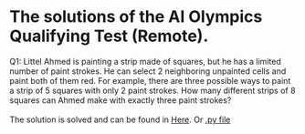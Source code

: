 # The solutions of the AI Olympics Qualifying Test (Remote).

Q1: Littel Ahmed is painting a strip made of squares, but he has a limited number of paint strokes. He can select 2 neighboring unpainted cells and paint both of them red. 
For example, there are three possible ways to paint a strip of 5 squares with only 2 paint strokes. 
How many different strips of 8 squares can Ahmed make with exactly three paint strokes?
<br> <br>
The solution is solved and can be found in [Here](https://github.com/EbrahimAlwajih/2023-Qualifying-Test--Remote-/blob/main/Painting%20Squares.ipynb). Or [.py file](https://github.com/EbrahimAlwajih/2023-Qualifying-Test--Remote-/blob/main/squares.py)





